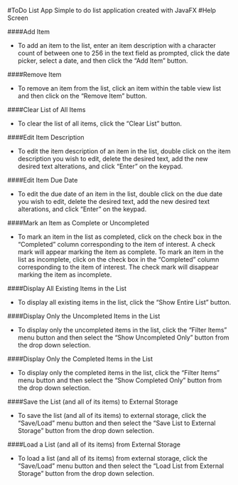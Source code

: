 #ToDo List App
Simple to do list application created with JavaFX
#Help Screen

####Add Item 
- To add an item to the list, enter an item description with a character count of between one to 256 in the text field as prompted, click the date picker, select a date, and then click the “Add Item” button.

####Remove Item
- To remove an item from the list, click an item within the table view list and then click on the “Remove Item” button.

####Clear List of All Items
- To clear the list of all items, click the “Clear List” button.

####Edit Item Description
- To edit the item description of an item in the list, double click on the item description you wish to edit, delete the desired text, add the new desired text alterations, and click “Enter” on the keypad.

####Edit Item Due Date
- To edit the due date of an item in the list, double click on the due date you wish to edit, delete the desired text, add the new desired text alterations, and click “Enter” on the keypad.

####Mark an Item as Complete or Uncompleted
- To mark an item in the list as completed, click on the check box in the “Completed” column corresponding to the item of interest. A check mark will appear marking the item as complete. To mark an item in the list as incomplete, click on the check box in the “Completed” column corresponding to the item of interest. The check mark will disappear marking the item as incomplete.

####Display All Existing Items in the List
- To display all existing items in the list, click the “Show Entire List” button.

####Display Only the Uncompleted Items in the List
- To display only the uncompleted items in the list, click the “Filter Items” menu button and then select the “Show Uncompleted Only” button from the drop down selection.

####Display Only the Completed Items in the List
- To display only the completed items in the list, click the “Filter Items” menu button and then select the “Show Completed Only” button from the drop down selection.

####Save the List (and all of its items) to External Storage
- To save the list (and all of its items) to external storage, click the “Save/Load” menu button and then select the “Save List to External Storage” button from the drop down selection.

####Load a List (and all of its items) from External Storage
- To load a list (and all of its items) from external storage, click the “Save/Load” menu button and then select the “Load List from External Storage” button from the drop down selection.
